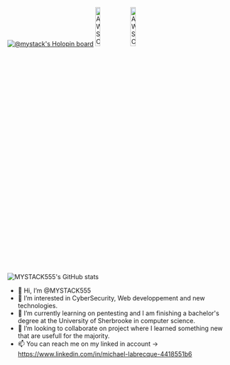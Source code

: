 [![@mystack's Holopin board](https://holopin.io/api/user/board?user=mystack)](https://holopin.io/@mystack)
<a href="https://www.credly.com/badges/7125ee44-0364-49c8-9e98-4b1fbc8095b6/public_url"><img src="https://images.credly.com/images/00634f82-b07f-4bbd-a6bb-53de397fc3a6/image.png" alt="AWS Cloud Practitioner Certification Badge" class="badge-img" style="width: 15%;"></a>
<a href="https://www.credly.com/badges/0b571113-93a6-4f5a-9c70-1aa53f030698/public_url"><img src="https://images.credly.com/images/b9feab85-1a43-4f6c-99a5-631b88d5461b/image.png" alt="AWS Certified Developer – Associate Badge" class="badge-img" style="width: 15%;"></a>

![MYSTACK555's GitHub stats](https://github-readme-stats.vercel.app/api?username=MYSTACK555&show_icons=true&theme=radical)

- 👋 Hi, I’m @MYSTACK555
- 👀 I’m interested in CyberSecurity, Web developpement and new technologies.
- 🌱 I’m currently learning on pentesting and I am finishing a bachelor's degree at the University of Sherbrooke in computer science.
- 💞️ I’m looking to collaborate on project where I learned something new that are usefull for the majority.
- 📫 You can reach me on my linked in account -> https://www.linkedin.com/in/michael-labrecque-4418551b6
